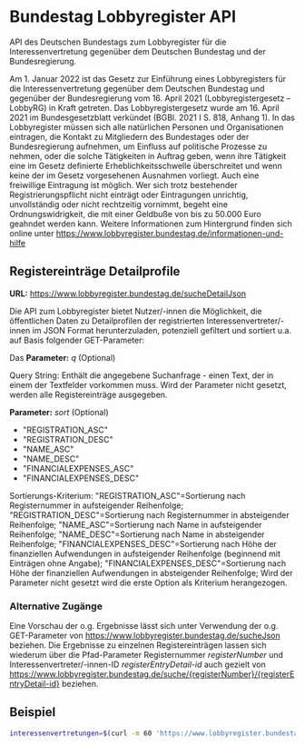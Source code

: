 # Bundestag Lobbyregister API

API des Deutschen Bundestags zum Lobbyregister für die Interessenvertretung gegenüber dem Deutschen Bundestag und der Bundesregierung.


Am 1. Januar 2022 ist das Gesetz zur Einführung eines Lobbyregisters für die Interessenvertretung gegenüber dem Deutschen Bundestag und gegenüber der Bundesregierung vom 16. April 2021 (Lobbyregistergesetz – LobbyRG) in Kraft getreten.
Das Lobbyregistergesetz wurde am 16. April 2021 im Bundesgesetzblatt verkündet (BGBl. 2021 I S. 818, Anhang 1).
In das Lobbyregister müssen sich alle natürlichen Personen und Organisationen eintragen, die Kontakt zu Mitgliedern des Bundestages oder der Bundesregierung aufnehmen, um Einfluss auf politische Prozesse zu nehmen, oder die solche Tätigkeiten in Auftrag geben, wenn ihre Tätigkeit eine im Gesetz definierte Erheblichkeitsschwelle überschreitet und wenn keine der im Gesetz vorgesehenen Ausnahmen vorliegt. Auch eine freiwillige Eintragung ist möglich.
Wer sich trotz bestehender Registrierungspflicht nicht einträgt oder Eintragungen unrichtig, unvollständig oder nicht rechtzeitig vornimmt, begeht eine Ordnungswidrigkeit, die mit einer Geldbuße von bis zu 50.000 Euro geahndet werden kann.
Weitere Informationen zum Hintergrund finden sich online unter
https://www.lobbyregister.bundestag.de/informationen-und-hilfe


## Registereinträge Detailprofile

**URL:** https://www.lobbyregister.bundestag.de/sucheDetailJson
	
Die API zum Lobbyregister bietet Nutzer/-innen die Möglichkeit, die öffentlichen Daten zu Detailprofilen der registrierten Interessenvertreter/-innen im JSON Format herunterzuladen, potenziell gefiltert und sortiert u.a. auf Basis folgender GET-Parameter:

Das 
**Parameter:** *q* (Optional)

Query String: Enthält die angegebene Suchanfrage - einen Text, der in einem der Textfelder vorkommen muss. Wird der Parameter nicht gesetzt, werden alle Registereinträge ausgegeben.


**Parameter:** *sort* (Optional)

- "REGISTRATION_ASC"
- "REGISTRATION_DESC"
- "NAME_ASC"
- "NAME_DESC"
- "FINANCIALEXPENSES_ASC"
- "FINANCIALEXPENSES_DESC"

Sortierungs-Kriterium: 
"REGISTRATION_ASC"=Sortierung nach Registernummer in aufsteigender Reihenfolge; 
"REGISTRATION_DESC"=Sortierung nach Registernummer in absteigender Reihenfolge; 
"NAME_ASC"=Sortierung nach Name in aufsteigender Reihenfolge; 
"NAME_DESC"=Sortierung nach Name in absteigender Reihenfolge; 
"FINANCIALEXPENSES_DESC"=Sortierung nach Höhe der finanziellen Aufwendungen in aufsteigender Reihenfolge (beginnend mit Einträgen ohne Angabe); 
"FINANCIALEXPENSES_DESC"=Sortierung nach Höhe der finanziellen Aufwendungen in absteigender Reihenfolge; 
Wird der Parameter nicht gesetzt wird die erste Option als Kriterium herangezogen.


### Alternative Zugänge

Eine Vorschau der o.g. Ergebnisse lässt sich unter Verwendung der o.g. GET-Parameter von https://www.lobbyregister.bundestag.de/sucheJson beziehen. 
Die Ergebnisse zu einzelnen Registereinträgen lassen sich wiederum über die Pfad-Parameter Registernummer *registerNumber* und Interessenvertreter/-innen-ID *registerEntryDetail-id* auch gezielt von https://www.lobbyregister.bundestag.de/suche/{registerNumber}/{registerEntryDetail-id} beziehen.


## Beispiel

```bash
interessenvertretungen=$(curl -m 60 'https://www.lobbyregister.bundestag.de/sucheDetailJson?q=Security&sort=FINANCIALEXPENSES_DESC')
```
